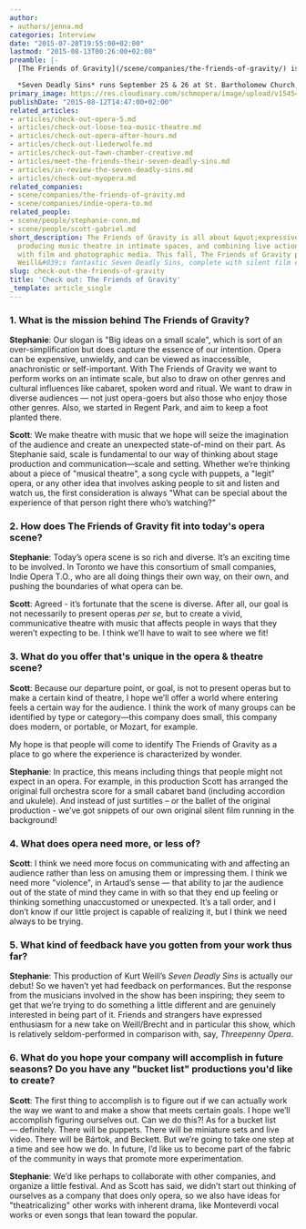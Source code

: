 ```yaml
---
author:
- authors/jenna.md
categories: Interview
date: "2015-07-28T19:55:00+02:00"
lastmod: "2015-08-13T00:26:00+02:00"
preamble: |-
  [The Friends of Gravity](/scene/companies/the-friends-of-gravity/) is all about "expressive immediacy," producing music theatre in intimate spaces, and combining live action and music with film and photographic media. This fall, The Friends of Gravity presents Kurt Weill's fantastic [*Seven Deadly Sins*](http://thefriendsofgravity.org/seven-deadly-sins/), complete with silent film elements. The Friends are [Scott Gabriel](/scene/people/scott-grabriel/), Artistic Director, conductor, and arranger, and [Stephanie Conn](/scene/people/stephanie-conn/), producer and vocal artist. I had the chance to ask them both about The Friends of Gravity, and their place in the Indie Opera T.O. collective.

  *Seven Deadly Sins* runs September 25 & 26 at St. Bartholomew Church, 509 Dundas St. E. For details and tickets, follow the box office links below.
primary_image: https://res.cloudinary.com/schmopera/image/upload/v1545409169/media/webhook-uploads/1439364965514/FoG%20Logo%20Fill.jpg.jpg
publishDate: "2015-08-12T14:47:00+02:00"
related_articles:
- articles/check-out-opera-5.md
- articles/check-out-loose-tea-music-theatre.md
- articles/check-out-opera-after-hours.md
- articles/check-out-liederwolfe.md
- articles/check-out-fawn-chamber-creative.md
- articles/meet-the-friends-their-seven-deadly-sins.md
- articles/in-review-the-seven-deadly-sins.md
- articles/check-out-myopera.md
related_companies:
- scene/companies/the-friends-of-gravity.md
- scene/companies/indie-opera-to.md
related_people:
- scene/people/stephanie-conn.md
- scene/people/scott-gabriel.md
short_description: The Friends of Gravity is all about &quot;expressive immediacy,&quot;
  producing music theatre in intimate spaces, and combining live action and music
  with film and photographic media. This fall, The Friends of Gravity presents Kurt
  Weill&#039;s fantastic Seven Deadly Sins, complete with silent film elements.
slug: check-out-the-friends-of-gravity
title: 'Check out: The Friends of Gravity'
_template: article_single
---
```


### 1. What is the mission behind The Friends of Gravity?

**Stephanie**: Our slogan is "Big ideas on a small scale", which is sort of an over-simplification but does capture the essence of our intention. Opera can be expensive, unwieldy, and can be viewed as inaccessible, anachronistic or self-important. With The Friends of Gravity we want to perform works on an intimate scale, but also to draw on other genres and cultural influences like cabaret, spoken word and ritual. We want to draw in diverse audiences — not just opera-goers but also those who enjoy those other genres. Also, we started in Regent Park, and aim to keep a foot planted there.

**Scott**: We make theatre with music that we hope will seize the imagination of the audience and create an unexpected state-of-mind on their part. As Stephanie said, scale is fundamental to our way of thinking about stage production and communication—scale and setting. Whether we’re thinking about a piece of "musical theatre", a song cycle with puppets, a "legit" opera, or any other idea that involves asking people to sit and listen and watch us, the first consideration is always "What can be special about the experience of that person right there who’s watching?"

### 2. How does The Friends of Gravity fit into today's opera scene?

**Stephanie**: Today’s opera scene is so rich and diverse. It’s an exciting time to be involved. In Toronto we have this consortium of small companies, Indie Opera T.O., who are all doing things their own way, on their own, and pushing the boundaries of what opera can be.

**Scott**: Agreed - it’s fortunate that the scene is diverse. After all, our goal is not necessarily to present operas *per se*, but to create a vivid, communicative theatre with music that affects people in ways that they weren’t expecting to be. I think we’ll have to wait to see where we fit! 

### 3. What do you offer that's unique in the opera & theatre scene?

**Scott**: Because our departure point, or goal, is not to present operas but to make a certain kind of theatre, I hope we’ll offer a world where entering feels a certain way for the audience. I think the work of many groups can be identified by type or category—this company does small, this company does modern, or portable, or Mozart, for example. 

My hope is that people will come to identify The Friends of Gravity as a place to go where the experience is characterized by wonder.

**Stephanie**: In practice, this means including things that people might not expect in an opera. For example, in this production Scott has arranged the original full orchestra score for a small cabaret band (including accordion and ukulele). And instead of just surtitles – or the ballet of the original production - we’ve got snippets of our own original silent film running in the background!

### 4. What does opera need more, or less of?

**Scott**: I think we need more focus on communicating with and affecting an audience rather than less on amusing them or impressing them. I think we need more "violence", in Artaud’s sense — that ability to jar the audience out of the state of mind they came in with so that they end up feeling or thinking something unaccustomed or unexpected. It’s a tall order, and I don’t know if our little project is capable of realizing it, but I think we need always to be trying.

### 5. What kind of feedback have you gotten from your work thus far?

**Stephanie**: This production of Kurt Weill’s *Seven Deadly Sins* is actually our debut! So we haven’t yet had feedback on performances. But the response from the musicians involved in the show has been inspiring; they seem to get that we’re trying to do something a little different and are genuinely interested in being part of it. Friends and strangers have expressed enthusiasm for a new take on Weill/Brecht and in particular this show, which is relatively seldom-performed in comparison with, say, *Threepenny Opera*.

### 6. What do you hope your company will accomplish in future seasons? Do you have any "bucket list" productions you'd like to create?

**Scott**: The first thing to accomplish is to figure out if we can actually work the way we want to and make a show that meets certain goals. I hope we’ll accomplish figuring ourselves out. Can we do this?! As for a bucket list — definitely. There will be puppets. There will be miniature sets and live video. There will be Bártok, and Beckett. But we’re going to take one step at a time and see how we do. In future, I’d like us to become part of the fabric of the community in ways that promote more experimentation.

**Stephanie**: We’d like perhaps to collaborate with other companies, and organize a little festival. And as Scott has said, we didn’t start out thinking of ourselves as a company that does only opera, so we also have ideas for "theatricalizing" other works with inherent drama, like Monteverdi vocal works or even songs that lean toward the popular.
